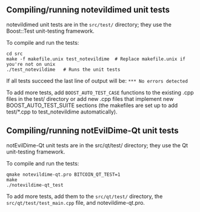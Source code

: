 Compiling/running notevildimed unit tests
------------------------------------

notevildimed unit tests are in the `src/test/` directory; they
use the Boost::Test unit-testing framework.

To compile and run the tests:

	cd src
	make -f makefile.unix test_notevildime  # Replace makefile.unix if you're not on unix
	./test_notevildime   # Runs the unit tests

If all tests succeed the last line of output will be:
`*** No errors detected`

To add more tests, add `BOOST_AUTO_TEST_CASE` functions to the existing
.cpp files in the test/ directory or add new .cpp files that
implement new BOOST_AUTO_TEST_SUITE sections (the makefiles are
set up to add test/*.cpp to test_notevildime automatically).


Compiling/running notEvilDime-Qt unit tests
---------------------------------------

notEvilDime-Qt unit tests are in the src/qt/test/ directory; they
use the Qt unit-testing framework.

To compile and run the tests:

	qmake notevildime-qt.pro BITCOIN_QT_TEST=1
	make
	./notevildime-qt_test

To add more tests, add them to the `src/qt/test/` directory,
the `src/qt/test/test_main.cpp` file, and notevildime-qt.pro.
